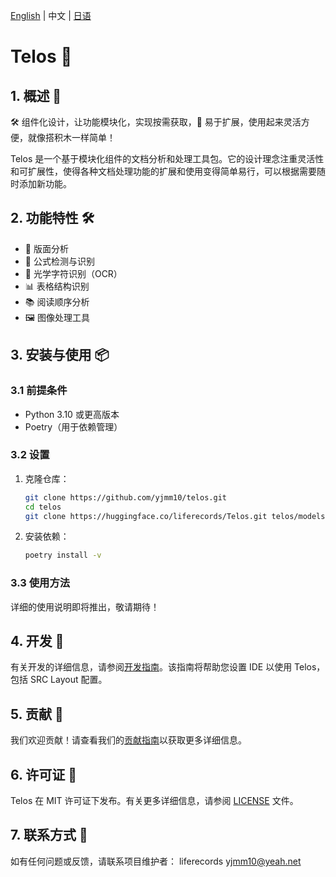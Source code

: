 [English](README.md) | 中文 | [日语]()

# Telos 🚀

## 1. 概述 🌟

🛠️ 组件化设计，让功能模块化，实现按需获取，🚀 易于扩展，使用起来灵活方便，就像搭积木一样简单！

Telos 是一个基于模块化组件的文档分析和处理工具包。它的设计理念注重灵活性和可扩展性，使得各种文档处理功能的扩展和使用变得简单易行，可以根据需要随时添加新功能。

## 2. 功能特性 🛠️

- 📄 版面分析
- 🔢 公式检测与识别
- 📝 光学字符识别（OCR）
- 📊 表格结构识别
- 📚 阅读顺序分析
- 🖼️ 图像处理工具

## 3. 安装与使用 📦

### 3.1 前提条件

- Python 3.10 或更高版本
- Poetry（用于依赖管理）

### 3.2 设置

1. 克隆仓库：
   ```bash
   git clone https://github.com/yjmm10/telos.git
   cd telos
   git clone https://huggingface.co/liferecords/Telos.git telos/models
   ```

2. 安装依赖：
   ```bash
   poetry install -v
   ```

### 3.3 使用方法

详细的使用说明即将推出，敬请期待！

## 4. 开发 🔬

有关开发的详细信息，请参阅[开发指南](./docs/development.md)。该指南将帮助您设置 IDE 以使用 Telos，包括 SRC Layout 配置。

## 5. 贡献 🤝

我们欢迎贡献！请查看我们的[贡献指南](CONTRIBUTING.md)以获取更多详细信息。

## 6. 许可证 📄

Telos 在 MIT 许可证下发布。有关更多详细信息，请参阅 [LICENSE](LICENSE) 文件。

## 7. 联系方式 📧

如有任何问题或反馈，请联系项目维护者：
liferecords <yjmm10@yeah.net>